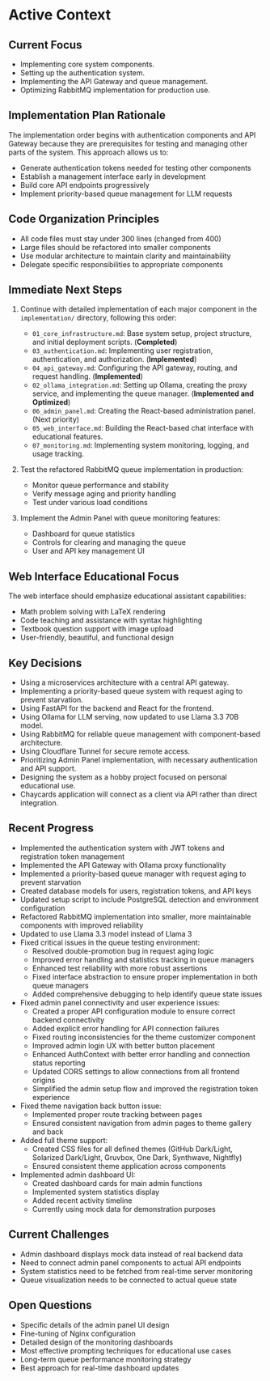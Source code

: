 # Active Context

## Current Focus
- Implementing core system components.
- Setting up the authentication system.
- Implementing the API Gateway and queue management.
- Optimizing RabbitMQ implementation for production use.

## Implementation Plan Rationale
The implementation order begins with authentication components and API Gateway because they are prerequisites for testing and managing other parts of the system. This approach allows us to:
- Generate authentication tokens needed for testing other components
- Establish a management interface early in development
- Build core API endpoints progressively
- Implement priority-based queue management for LLM requests

## Code Organization Principles
- All code files must stay under 300 lines (changed from 400)
- Large files should be refactored into smaller components
- Use modular architecture to maintain clarity and maintainability
- Delegate specific responsibilities to appropriate components

## Immediate Next Steps
1. Continue with detailed implementation of each major component in the `implementation/` directory, following this order:
    - `01_core_infrastructure.md`: Base system setup, project structure, and initial deployment scripts. (**Completed**)
    - `03_authentication.md`: Implementing user registration, authentication, and authorization. (**Implemented**)
    - `04_api_gateway.md`: Configuring the API gateway, routing, and request handling. (**Implemented**)
    - `02_ollama_integration.md`: Setting up Ollama, creating the proxy service, and implementing the queue manager. (**Implemented and Optimized**)
    - `06_admin_panel.md`: Creating the React-based administration panel. (Next priority)
    - `05_web_interface.md`: Building the React-based chat interface with educational features.
    - `07_monitoring.md`: Implementing system monitoring, logging, and usage tracking.

2. Test the refactored RabbitMQ queue implementation in production:
    - Monitor queue performance and stability
    - Verify message aging and priority handling
    - Test under various load conditions

3. Implement the Admin Panel with queue monitoring features:
    - Dashboard for queue statistics
    - Controls for clearing and managing the queue
    - User and API key management UI

## Web Interface Educational Focus
The web interface should emphasize educational assistant capabilities:
- Math problem solving with LaTeX rendering
- Code teaching and assistance with syntax highlighting
- Textbook question support with image upload
- User-friendly, beautiful, and functional design

## Key Decisions
- Using a microservices architecture with a central API gateway.
- Implementing a priority-based queue system with request aging to prevent starvation.
- Using FastAPI for the backend and React for the frontend.
- Using Ollama for LLM serving, now updated to use Llama 3.3 70B model.
- Using RabbitMQ for reliable queue management with component-based architecture.
- Using Cloudflare Tunnel for secure remote access.
- Prioritizing Admin Panel implementation, with necessary authentication and API support.
- Designing the system as a hobby project focused on personal educational use.
- Chaycards application will connect as a client via API rather than direct integration.

## Recent Progress
- Implemented the authentication system with JWT tokens and registration token management
- Implemented the API Gateway with Ollama proxy functionality
- Implemented a priority-based queue manager with request aging to prevent starvation
- Created database models for users, registration tokens, and API keys
- Updated setup script to include PostgreSQL detection and environment configuration
- Refactored RabbitMQ implementation into smaller, more maintainable components with improved reliability
- Updated to use Llama 3.3 model instead of Llama 3
- Fixed critical issues in the queue testing environment:
  - Resolved double-promotion bug in request aging logic
  - Improved error handling and statistics tracking in queue managers
  - Enhanced test reliability with more robust assertions
  - Fixed interface abstraction to ensure proper implementation in both queue managers
  - Added comprehensive debugging to help identify queue state issues
- Fixed admin panel connectivity and user experience issues:
  - Created a proper API configuration module to ensure correct backend connectivity
  - Added explicit error handling for API connection failures
  - Fixed routing inconsistencies for the theme customizer component
  - Improved admin login UX with better button placement
  - Enhanced AuthContext with better error handling and connection status reporting
  - Updated CORS settings to allow connections from all frontend origins
  - Simplified the admin setup flow and improved the registration token experience
- Fixed theme navigation back button issue:
  - Implemented proper route tracking between pages
  - Ensured consistent navigation from admin pages to theme gallery and back
- Added full theme support:
  - Created CSS files for all defined themes (GitHub Dark/Light, Solarized Dark/Light, Gruvbox, One Dark, Synthwave, Nightfly)
  - Ensured consistent theme application across components
- Implemented admin dashboard UI:
  - Created dashboard cards for main admin functions
  - Implemented system statistics display
  - Added recent activity timeline
  - Currently using mock data for demonstration purposes

## Current Challenges
- Admin dashboard displays mock data instead of real backend data
- Need to connect admin panel components to actual API endpoints
- System statistics need to be fetched from real-time server monitoring
- Queue visualization needs to be connected to actual queue state

## Open Questions
- Specific details of the admin panel UI design
- Fine-tuning of Nginx configuration
- Detailed design of the monitoring dashboards
- Most effective prompting techniques for educational use cases
- Long-term queue performance monitoring strategy
- Best approach for real-time dashboard updates